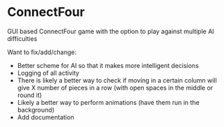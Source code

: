 # ConnectFour
GUI based ConnectFour game with the option to play against multiple AI difficulties

Want to fix/add/change:

- Better scheme for AI so that it makes more intelligent decisions
- Logging of all activity
- There is likely a better way to check if moving in a certain column will give X number of pieces in a row (with open spaces in the middle or round it)
- Likely a better way to perform animations (have them run in the background)
- Add documentation
